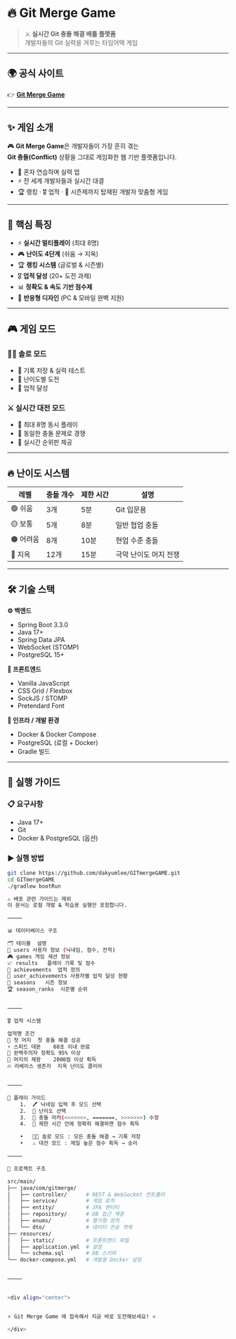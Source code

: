 # 🔥 Git Merge Game  

> ⚔️ **실시간 Git 충돌 해결 배틀 플랫폼**  
> 개발자들의 Git 실력을 겨루는 타임어택 게임  

---

## 🌍 공식 사이트  

👉 [**Git Merge Game**](https://gitmerge-game-unique-b6e49309b9df.herokuapp.com)  

---

## ✨ 게임 소개  

🎮 **Git Merge Game**은 개발자들이 가장 흔히 겪는  
**Git 충돌(Conflict)** 상황을 그대로 게임화한 웹 기반 플랫폼입니다.  

- 🚀 혼자 연습하며 실력 업  
- ⚡ 전 세계 개발자들과 실시간 대결  
- 🏆 랭킹 · 🎖️ 업적 · 📅 시즌제까지 탑재된 개발자 맞춤형 게임  

---

## 🎯 핵심 특징  

- ⚡ **실시간 멀티플레이** (최대 8명)  
- 🎮 **난이도 4단계** (쉬움 → 지옥)  
- 🏆 **랭킹 시스템** (글로벌 & 시즌별)  
- 🎖️ **업적 달성** (20+ 도전 과제)  
- 📊 **정확도 & 속도 기반 점수제**  
- 📱 **반응형 디자인** (PC & 모바일 완벽 지원)  

---

## 🎮 게임 모드  

### 🧑‍💻 솔로 모드  
- 📝 기록 저장 & 실력 테스트  
- 🎯 난이도별 도전  
- 🏅 업적 달성  

### ⚔️ 실시간 대전 모드  
- 👥 최대 8명 동시 플레이  
- 🥇 동일한 충돌 문제로 경쟁  
- 📡 실시간 순위판 제공  

---

## 🔥 난이도 시스템  

| 레벨 | 충돌 개수 | 제한 시간 | 설명 |
|------|-----------|-----------|------|
| 🟢 쉬움 | 3개 | 5분 | Git 입문용 |
| 🟡 보통 | 5개 | 8분 | 일반 협업 충돌 |
| 🟠 어려움 | 8개 | 10분 | 현업 수준 충돌 |
| 🔴 지옥 | 12개 | 15분 | 극악 난이도 머지 전쟁 |

---

## 🛠️ 기술 스택  

**⚙️ 백엔드**  
- Spring Boot 3.3.0  
- Java 17+  
- Spring Data JPA  
- WebSocket (STOMP)  
- PostgreSQL 15+  

**🎨 프론트엔드**  
- Vanilla JavaScript  
- CSS Grid / Flexbox  
- SockJS / STOMP  
- Pretendard Font  

**🐳 인프라 / 개발 환경**  
- Docker & Docker Compose  
- PostgreSQL (로컬 + Docker)  
- Gradle 빌드  

---

## 🚀 실행 가이드  

### 📋 요구사항  
- Java 17+  
- Git  
- Docker & PostgreSQL (옵션)  

### ▶️ 실행 방법  
```bash
git clone https://github.com/dakyumlee/GITmergeGAME.git
cd GITmergeGAME
./gradlew bootRun

⚠️ 배포 관련 가이드는 제외
이 문서는 로컬 개발 & 학습용 실행만 포함합니다.

⸻

📊 데이터베이스 구조

🗂️ 테이블	설명
👤 users	사용자 정보 (닉네임, 점수, 전적)
🎮 games	게임 세션 정보
📈 results	플레이 기록 및 점수
🏅 achievements	업적 정의
👑 user_achievements	사용자별 업적 달성 현황
📅 seasons	시즌 정보
🏆 season_ranks	시즌별 순위


⸻

🎖️ 업적 시스템

업적명	조건
🎯 첫 머지	첫 충돌 해결 성공
⚡ 스피드 데몬	60초 이내 완료
💎 완벽주의자	정확도 95% 이상
👑 머지의 제왕	2000점 이상 획득
🔥 리베이스 생존자	지옥 난이도 클리어


⸻

📖 플레이 가이드
	1.	🖊️ 닉네임 입력 후 모드 선택
	2.	🎯 난이도 선택
	3.	🔧 충돌 마커(<<<<<<<, =======, >>>>>>>) 수정
	4.	🏁 제한 시간 안에 정확히 해결하면 점수 획득

	•	🧑‍💻 솔로 모드 : 모든 충돌 해결 → 기록 저장
	•	⚔️ 대전 모드 : 제일 높은 점수 획득 → 승리

⸻

📂 프로젝트 구조

src/main/
├── java/com/gitmerge/
│   ├── controller/      # REST & WebSocket 컨트롤러
│   ├── service/         # 게임 로직
│   ├── entity/          # JPA 엔티티
│   ├── repository/      # DB 접근 계층
│   ├── enums/           # 열거형 정의
│   └── dto/             # 데이터 전송 객체
├── resources/
│   ├── static/          # 프론트엔드 파일
│   ├── application.yml  # 설정
│   └── schema.sql       # DB 스키마
└── docker-compose.yml   # 개발용 Docker 설정


⸻


<div align="center">


⭐ Git Merge Game 에 접속해서 지금 바로 도전해보세요! ⭐

</div>
```